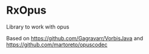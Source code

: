 # RxOpus
Library to work with opus

Based on https://github.com/Gagravarr/VorbisJava and https://github.com/martoreto/opuscodec
